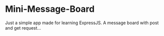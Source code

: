 # Mini-Message-Board

Just a simple app made for learning ExpressJS. A message board with post and get request... 
